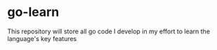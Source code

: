 # go-learn
This repository will store all go code I develop in my effort to learn the language's key features
